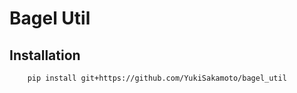 # Bagel Util

## Installation

```shell
	pip install git+https://github.com/YukiSakamoto/bagel_util


